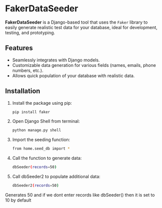 # FakerDataSeeder

**FakerDataSeeder** is a Django-based tool that uses the `Faker` library to easily generate realistic test data for your database, ideal for development, testing, and prototyping.

## Features
- Seamlessly integrates with Django models.
- Customizable data generation for various fields (names, emails, phone numbers, etc.).
- Allows quick population of your database with realistic data.

## Installation

1. Install the package using pip:

   ```bash
   pip install faker
   
2. Open Django Shell from terminal:
 
   ```bash
   python manage.py shell

3. Import the seeding function:

   ```bash
   from home.seed_db import *
   
4. Call the function to generate data:

   ```bash
   dbSeeder(records=50)  

5. Call dbSeeder2 to populate additional data:

   ```bash
   dbSeeder2(records=50) 

Generates 50 and if we dont enter records like dbSeeder() then it is set to 10 by default
